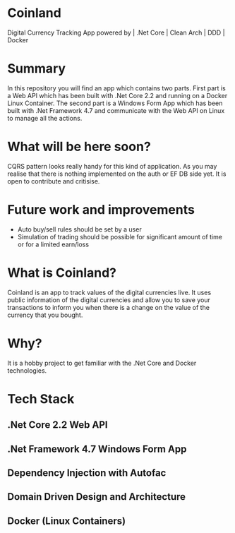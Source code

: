 # Coinland
Digital Currency Tracking App powered by  | .Net Core | Clean Arch | DDD | Docker

# Summary

In this repository you will find an app which contains two parts. First part is a Web API which has been built with .Net Core 2.2 and running on a Docker Linux Container.
The second part is a Windows Form App which has been built with .Net Framework 4.7 and communicate with the Web API on Linux to manage all the actions.

# What will be here soon?

CQRS pattern looks really handy for this kind of application. As you may realise that there is nothing implemented on the auth or EF DB side yet. It is open to contribute and critisise.

# Future work and improvements

* Auto buy/sell rules should be set by a user
* Simulation of trading should be possible for significant amount of time or for a limited earn/loss

# What is Coinland?
Coinland is an app to track values of the digital currencies live. It uses public information of the digital currencies and allow you to save your transactions to inform you when there is a change on the value of the currency that you bought.

# Why?
It is a hobby project to get familiar with the .Net Core and Docker technologies.

# Tech Stack
## .Net Core 2.2 Web API
## .Net Framework 4.7 Windows Form App
## Dependency Injection with Autofac
## Domain Driven Design and Architecture
## Docker (Linux Containers)


